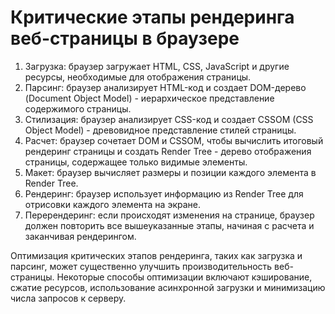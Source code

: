 # Критические этапы рендеринга веб-страницы в браузере

1. Загрузка: браузер загружает HTML, CSS, JavaScript и другие ресурсы, необходимые для отображения страницы.
2. Парсинг: браузер анализирует HTML-код и создает DOM-дерево (Document Object Model) - иерархическое представление содержимого страницы.
3. Стилизация: браузер анализирует CSS-код и создает CSSOM (CSS Object Model) - древовидное представление стилей страницы.
4. Расчет: браузер сочетает DOM и CSSOM, чтобы вычислить итоговый рендеринг страницы и создать Render Tree - дерево отображения страницы, содержащее только видимые элементы.
5. Макет: браузер вычисляет размеры и позиции каждого элемента в Render Tree.
6. Рендеринг: браузер использует информацию из Render Tree для отрисовки каждого элемента на экране.
7. Перерендеринг: если происходят изменения на странице, браузер должен повторить все вышеуказанные этапы, начиная с расчета и заканчивая рендерингом.

Оптимизация критических этапов рендеринга, таких как загрузка и парсинг, может существенно улучшить производительность веб-страницы. Некоторые способы оптимизации включают кэширование, сжатие ресурсов, использование асинхронной загрузки и минимизацию числа запросов к серверу.

